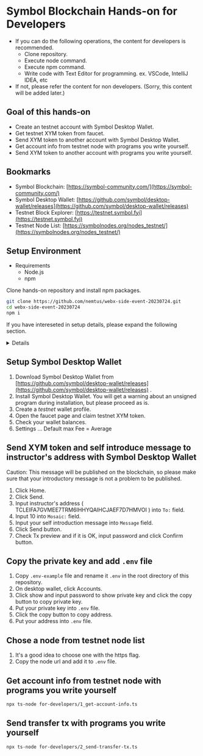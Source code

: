# Symbol Blockchain Hands-on for Developers

- If you can do the following operations, the content for developers is recommended.
  - Clone repository.
  - Execute node command.
  - Execute npm command.
  - Write code with Text Editor for programming. ex. VSCode, IntelliJ IDEA, etc
- If not, please refer the content for non developers. (Sorry, this content will be added later.)

## Goal of this hands-on

- Create an testnet account with Symbol Desktop Wallet.
- Get testnet XYM token from faucet.
- Send XYM token to another account with Symbol Desktop Wallet.
- Get account info from testnet node with programs you write yourself.
- Send XYM token to another account with programs you write yourself.

## Bookmarks

- Symbol Blockchain: [https://symbol-community.com/](https://symbol-community.com/)
- Symbol Desktop Wallet: [https://github.com/symbol/desktop-wallet/releases](https://github.com/symbol/desktop-wallet/releases)
- Testnet Block Explorer: [https://testnet.symbol.fyi](https://testnet.symbol.fyi)
- Testnet Node List: [https://symbolnodes.org/nodes_testnet/](https://symbolnodes.org/nodes_testnet/)

## Setup Environment

- Requirements
  - Node.js
  - npm

Clone hands-on repository and install npm packages.

```bash
git clone https://github.com/nemtus/webx-side-event-20230724.git
cd webx-side-event-20230724
npm i

```

If you have intereseted in setup details, please expand the following section.

<details>

- Setup Node.js & npm
- Install npm packages
  - devDependencies
    - typescript
    - ts-node
  - dependencies
    - symbol-sdk@2
    - rxjs
    - dotenv

### Setup Node.js & npm

- Volta [https://docs.volta.sh/guide/getting-started](https://docs.volta.sh/guide/getting-started)
- nvm [https://github.com/nvm-sh/nvm](https://github.com/nvm-sh/nvm)

### Install npm packages

Install devDependencies.

- typescript
- ts-node

```bash
npm i -D typescript ts-node

```

Install dependencies.

- symbol-sdk@2 ... v3 is simple but not easy. I recommend v2 for beginners.
- rxjs ... symbol-sdk@2 depends on rxjs.
- dotenv ... handle private key as environment variables here.

```bash
npm i symbol-sdk@2 rxjs dotenv

```

</details>

## Setup Symbol Desktop Wallet

1. Download Symbol Desktop Wallet from [https://github.com/symbol/desktop-wallet/releases](https://github.com/symbol/desktop-wallet/releases) .
2. Install Symbol Desktop Wallet. You will get a warning about an unsigned program during installation, but please proceed as is.
3. Create a *testnet* wallet profile.
4. Open the faucet page and claim testnet XYM token.
5. Check your wallet balances.
6. Settings ... Default max Fee = Average

## Send XYM token and self introduce message to instructor's address with Symbol Desktop Wallet

Caution: This message will be published on the blockchain, so please make sure that your introductory message is not a problem to be published.

1. Click Home.
2. Click Send.
3. Input instructor's address ( TCLEIFA7GVMEE7TRM6IHHYQAIHCJAEF7D7HMVOI ) into `To:` field.
4. Input 10 into `Mosaic:` field.
5. Input your self introduction message into `Message` field.
6. Click Send button.
7. Check Tx preview and if it is OK, input password and click Confirm button.

## Copy the private key and add `.env` file

1. Copy `.env-example` file and rename it `.env` in the root directory of this repository.
2. On desktop wallet, click Accounts.
3. Click show and input password to show private key and click the copy button to copy private key.
4. Put your private key into `.env` file.
5. Click the copy button to copy address.
6. Put your address into `.env` file.

## Chose a node from testnet node list

1. It's a good idea to choose one with the https flag.
2. Copy the node url and add it to `.env` file.

## Get account info from testnet node with programs you write yourself

```bash
npx ts-node for-developers/1_get-account-info.ts

```

## Send transfer tx with programs you write yourself

```bash
npx ts-node for-developers/2_send-transfer-tx.ts

```
